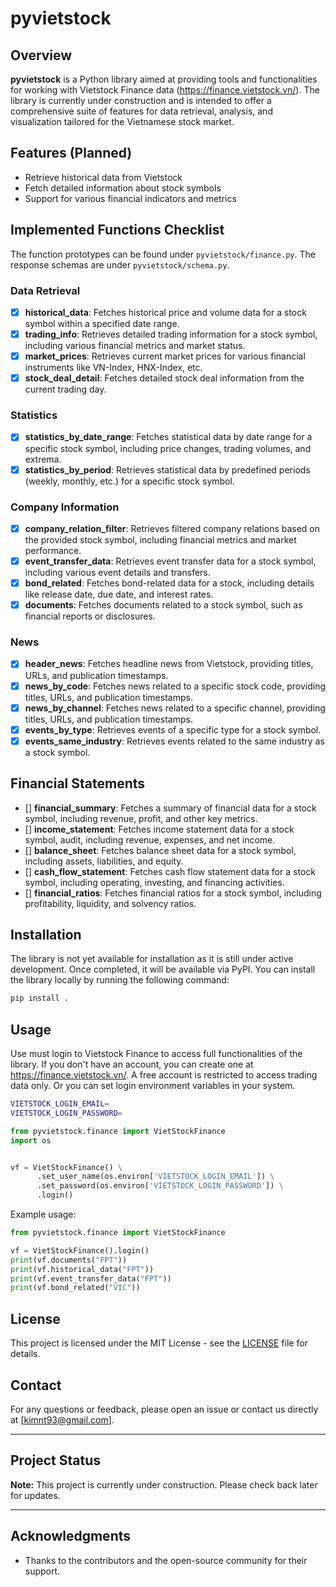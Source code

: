 # pyvietstock

## Overview
**pyvietstock** is a Python library aimed at providing tools and functionalities for working with Vietstock Finance data (https://finance.vietstock.vn/). The library is currently under construction and is intended to offer a comprehensive suite of features for data retrieval, analysis, and visualization tailored for the Vietnamese stock market.

## Features (Planned)
- Retrieve historical data from Vietstock
- Fetch detailed information about stock symbols
- Support for various financial indicators and metrics

## Implemented Functions Checklist
The function prototypes can be found under `pyvietstock/finance.py`. The response schemas are under `pyvietstock/schema.py`.
### Data Retrieval
- [x] **historical_data**: Fetches historical price and volume data for a stock symbol within a specified date range.
- [x] **trading_info**: Retrieves detailed trading information for a stock symbol, including various financial metrics and market status.
- [x] **market_prices**: Retrieves current market prices for various financial instruments like VN-Index, HNX-Index, etc.
- [x] **stock_deal_detail**: Fetches detailed stock deal information from the current trading day.

### Statistics
- [x] **statistics_by_date_range**: Fetches statistical data by date range for a specific stock symbol, including price changes, trading volumes, and extrema.
- [x] **statistics_by_period**: Retrieves statistical data by predefined periods (weekly, monthly, etc.) for a specific stock symbol.

### Company Information
- [x] **company_relation_filter**: Retrieves filtered company relations based on the provided stock symbol, including financial metrics and market performance.
- [x] **event_transfer_data**: Retrieves event transfer data for a stock symbol, including various event details and transfers.
- [x] **bond_related**: Fetches bond-related data for a stock, including details like release date, due date, and interest rates.
- [x] **documents**: Fetches documents related to a stock symbol, such as financial reports or disclosures.

### News
- [x] **header_news**: Fetches headline news from Vietstock, providing titles, URLs, and publication timestamps.
- [x] **news_by_code**: Fetches news related to a specific stock code, providing titles, URLs, and publication timestamps.
- [x] **news_by_channel**: Fetches news related to a specific channel, providing titles, URLs, and publication timestamps.
- [x] **events_by_type**: Retrieves events of a specific type for a stock symbol.
- [x] **events_same_industry**: Retrieves events related to the same industry as a stock symbol.

## Financial Statements
- [] **financial_summary**: Fetches a summary of financial data for a stock symbol, including revenue, profit, and other key metrics.
- [] **income_statement**: Fetches income statement data for a stock symbol, audit, including revenue, expenses, and net income.
- [] **balance_sheet**: Fetches balance sheet data for a stock symbol, including assets, liabilities, and equity.
- [] **cash_flow_statement**: Fetches cash flow statement data for a stock symbol, including operating, investing, and financing activities.
- [] **financial_ratios**: Fetches financial ratios for a stock symbol, including profitability, liquidity, and solvency ratios.


## Installation
The library is not yet available for installation as it is still under active development. Once completed, it will be available via PyPI. You can install the library locally by running the following command:

```bash
pip install .
```

## Usage

Use must login to Vietstock Finance to access full functionalities of the library. If you don't have an account, you can create one at https://finance.vietstock.vn/. A free account is restricted to access trading data only. Or you can set login environment variables in your system.

```bash
VIETSTOCK_LOGIN_EMAIL=
VIETSTOCK_LOGIN_PASSWORD=
```

```python
from pyvietstock.finance import VietStockFinance
import os


vf = VietStockFinance() \
      .set_user_name(os.environ['VIETSTOCK_LOGIN_EMAIL']) \
      .set_password(os.environ['VIETSTOCK_LOGIN_PASSWORD']) \
      .login()
```

Example usage:
```python
from pyvietstock.finance import VietStockFinance

vf = VietStockFinance().login()
print(vf.documents("FPT"))
print(vf.historical_data("FPT"))
print(vf.event_transfer_data("FPT"))
print(vf.bond_related("VIC"))
```

## License
This project is licensed under the MIT License - see the [LICENSE](LICENSE) file for details.

## Contact
For any questions or feedback, please open an issue or contact us directly at [kimnt93@gmail.com].

---

## Project Status
**Note:** This project is currently under construction. Please check back later for updates.

---

## Acknowledgments
- Thanks to the contributors and the open-source community for their support.
